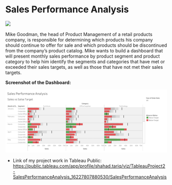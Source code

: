 # Sales Performance Analysis
<img src="https://sybyl.com/wp-content/uploads/2019/11/Tableau-Logo-for-website.jpg" width="100">

Mike Goodman, the head of Product Management of a retail products company, is responsible for determining which products his company should continue to offer for sale and which products should be discontinued from the company’s product catalog. Mike wants to build a dashboard that will present monthly sales performance by product segment and product category to help him identify the segments and categories that have met or exceeded their sales targets, as well as those that have not met their sales targets.

**Screenshot of the Dashboard:** 


<img src="Screenshots/Sales Performance Analysis.png" width="600">



* Link of my project work in Tableau Public:
https://public.tableau.com/app/profile/shahad.tariq/viz/TableauProject2-SalesPerformanceAnalysis_16227807880530/SalesPerformanceAnalysis 
